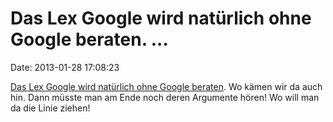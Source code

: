 Das Lex Google wird natürlich ohne Google beraten. \...
=======================================================

Date: 2013-01-28 17:08:23

[Das Lex Google wird natürlich ohne Google
beraten](http://www.stefan-niggemeier.de/blog/die-lex-google-wird-ohne-google-beraten/).
Wo kämen wir da auch hin. Dann müsste man am Ende noch deren Argumente
hören! Wo will man da die Linie ziehen!
